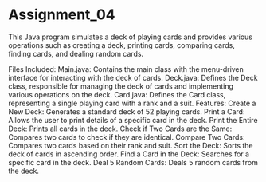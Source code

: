# Assignment_04

This Java program simulates a deck of playing cards and provides various operations such as creating a deck, printing cards, comparing cards, finding cards, and dealing random cards.

Files Included:
Main.java: Contains the main class with the menu-driven interface for interacting with the deck of cards.
Deck.java: Defines the Deck class, responsible for managing the deck of cards and implementing various operations on the deck.
Card.java: Defines the Card class, representing a single playing card with a rank and a suit.
Features:
Create a New Deck: Generates a standard deck of 52 playing cards.
Print a Card: Allows the user to print details of a specific card in the deck.
Print the Entire Deck: Prints all cards in the deck.
Check if Two Cards are the Same: Compares two cards to check if they are identical.
Compare Two Cards: Compares two cards based on their rank and suit.
Sort the Deck: Sorts the deck of cards in ascending order.
Find a Card in the Deck: Searches for a specific card in the deck.
Deal 5 Random Cards: Deals 5 random cards from the deck.
